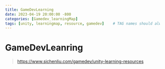 ```yaml
---
title: GameDevLearning
date: 2023-04-19 20:00:00 -800
categories: [Gamedev_learningMap]
tags: [unity, learningmap, resource, gamedev]    # TAG names should always be lowercase
---
```


# GameDevLeanring

> https://www.sichenliu.com/gamedev/unity-learning-resources


